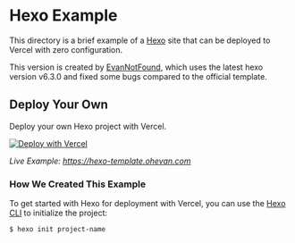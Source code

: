 # Hexo Example

This directory is a brief example of a [Hexo](https://hexo.io/) site that can be deployed to Vercel with zero configuration. 

This version is created by [EvanNotFound](https://github.com/EvanNotFound/vercel-hexo-template), which uses the latest hexo version v6.3.0 and fixed some bugs compared to the official template.

## Deploy Your Own

Deploy your own Hexo project with Vercel.

[![Deploy with Vercel](https://vercel.com/button)](https://vercel.com/new/clone?repository-url=https://github.com/EvanNotFound/vercel-hexo-template/tree/main&template=hexo)

_Live Example: https://hexo-template.ohevan.com_

### How We Created This Example

To get started with Hexo for deployment with Vercel, you can use the [Hexo CLI](https://hexo.io/docs/index.html#Installation) to initialize the project:

```shell
$ hexo init project-name
```
